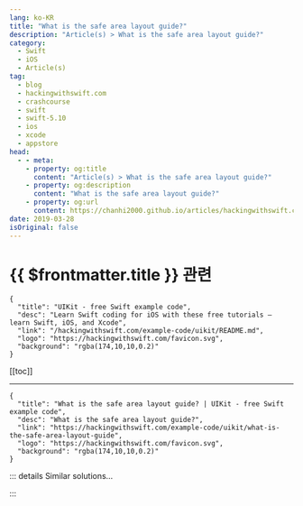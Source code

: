```yaml
---
lang: ko-KR
title: "What is the safe area layout guide?"
description: "Article(s) > What is the safe area layout guide?"
category:
  - Swift
  - iOS
  - Article(s)
tag: 
  - blog
  - hackingwithswift.com
  - crashcourse
  - swift
  - swift-5.10
  - ios
  - xcode
  - appstore
head:
  - - meta:
    - property: og:title
      content: "Article(s) > What is the safe area layout guide?"
    - property: og:description
      content: "What is the safe area layout guide?"
    - property: og:url
      content: https://chanhi2000.github.io/articles/hackingwithswift.com/example-code/uikit/what-is-the-safe-area-layout-guide.html
date: 2019-03-28
isOriginal: false
---
```


# {{ $frontmatter.title }} 관련

```component VPCard
{
  "title": "UIKit - free Swift example code",
  "desc": "Learn Swift coding for iOS with these free tutorials – learn Swift, iOS, and Xcode",
  "link": "/hackingwithswift.com/example-code/uikit/README.md",
  "logo": "https://hackingwithswift.com/favicon.svg",
  "background": "rgba(174,10,10,0.2)"
}
```

[[toc]]

---

```component VPCard
{
  "title": "What is the safe area layout guide? | UIKit - free Swift example code",
  "desc": "What is the safe area layout guide?",
  "link": "https://hackingwithswift.com/example-code/uikit/what-is-the-safe-area-layout-guide",
  "logo": "https://hackingwithswift.com/favicon.svg",
  "background": "rgba(174,10,10,0.2)"
}
```

<!-- TODO: 작성 -->

<!--
Before iOS 11 it was common to create views that went edge to edge on the screen, taking up all available space in the glass rectangle of the iOS display. However, from iOS 11 onwards Apple introduced the safe area layout guide, which is a feature that restricts the edges of views so they don’t get clipped by the rounded corners and notch of the iPhone X.

You don’t *need* to make your view fall inside the safe area, and in fact it’s common to ignore this for background views that should fill the screen behind your content. For example, the built-in Weather app runs its background graphics edge to edge, then puts its main content inside the safe area.

If you use view controller containers such as `UINavigationController` and `UITabBarController` they will automatically keep your content clear of the safe area so you don’t need to worry about it. Otherwise, you should switch all your Auto Layout constraints over to the safe area layout guide inside Interface Builder – IB will automatically generate backwards-compatible constraints for older versions of iOS.

-->

::: details Similar solutions…

<!--
/example-code/uikit/how-to-make-a-background-image-run-under-the-safe-area">How to make a background image run under the safe area 
/quick-start/swiftui/how-to-place-content-outside-the-safe-area">How to place content outside the safe area 
/quick-start/swiftui/how-to-inset-the-safe-area-with-custom-content">How to inset the safe area with custom content 
/quick-start/swiftui/how-to-add-extra-padding-to-the-safe-area">How to add extra padding to the safe area 
/quick-start/swiftui/how-to-place-content-into-the-safe-area">How to place content into the safe area</a>
-->

:::

